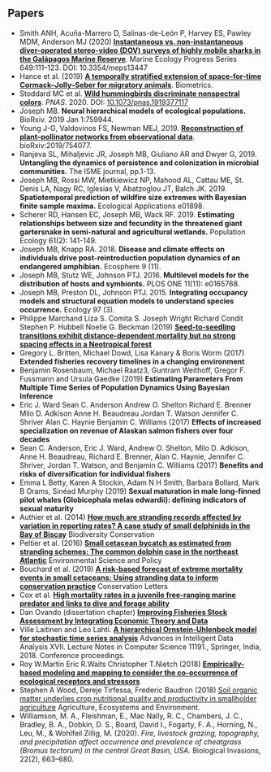 ## Papers 
- Smith ANH, Acuña-Marrero D, Salinas-de-León P, Harvey ES, Pawley MDM, Anderson MJ (2020) [__Instantaneous vs. non-instantaneous diver-operated stereo-video (DOV) surveys of highly mobile sharks in the Galápagos Marine Reserve__](https://doi.org/10.3354/meps13447). Marine Ecology Progress Series 649:111–123. DOI: 10.3354/meps13447
- Hance et al. (2019) [__A temporally stratified extension of space‐for‐time Cormack–Jolly–Seber for migratory animals__](https://onlinelibrary.wiley.com/doi/abs/10.1111/biom.13171). Biometrics. 
- Stoddard MC et al. [__Wild hummingbirds discriminate nonspectral colors__](
https://doi.org/10.1073/pnas.1919377117). *PNAS*. 2020. DOI:
[10.1073/pnas.1919377117](https://doi.org/10.1073/pnas.1919377117)
- Joseph MB. __Neural hierarchical models of ecological populations.__ BioRxiv. 2019 Jan 1:759944.
- Young J-G, Valdovinos FS, Newman MEJ, 2019. [__Reconstruction of plant–pollinator networks from observational data__](https://www.biorxiv.org/content/10.1101/754077v1). bioRxiv:2019/754077.
- Ranjeva SL, Mihaljevic JR, Joseph MB, Giuliano AR and Dwyer G, 2019. __Untangling the dynamics of persistence and colonization in microbial communities.__ The ISME journal, pp.1-13.
- Joseph MB, Rossi MW, Mietkiewicz NP, Mahood AL, Cattau ME, St. Denis LA, Nagy RC, Iglesias V, Abatzoglou JT, Balch JK. 2019. __Spatiotemporal prediction of wildfire size extremes with Bayesian finite sample maxima.__ Ecological Applications e01898.
- Scherer RD, Hansen EC, Joseph MB, Wack RF. 2019. __Estimating relationships between size and fecundity in the threatened giant gartersnake in semi-natural and agricultural wetlands.__ Population Ecology 61(2): 141-149.
- Joseph MB, Knapp RA. 2018. __Disease and climate effects on individuals drive post‐reintroduction population dynamics of an endangered amphibian.__ Ecosphere 9 (11).
- Joseph MB, Stutz WE, Johnson PTJ. 2016. __Multilevel models for the distribution of hosts and symbionts.__ PLOS ONE 11(11): e0165768.
- Joseph MB, Preston DL, Johnson PTJ. 2015. __Integrating occupancy models and structural equation models to understand species occurrence.__ Ecology 97 (3).
- Philippe Marchand  Liza S. Comita  S. Joseph Wright  Richard Condit  Stephen P. Hubbell  Noelle G. Beckman (2019) [__Seed‐to‐seedling transitions exhibit distance‐dependent mortality but no strong spacing effects in a Neotropical forest__](https://doi.org/10.1002/ecy.2926) 
- Gregory L. Britten, Michael Dowd, Lisa Kanary & Boris Worm (2017) __Extended fisheries recovery timelines in a changing environment__
- Benjamin Rosenbaum, Michael Raatz3, Guntram Weithoff, Gregor F. Fussmann and Ursula Gaedke (2019) __Estimating Parameters From Multiple Time Series of Population Dynamics Using Bayesian Inference__
- Eric J. Ward  Sean C. Anderson  Andrew O. Shelton  Richard E. Brenner  Milo D. Adkison  Anne H. Beaudreau  Jordan T. Watson  Jennifer C. Shriver  Alan C. Haynie  Benjamin C. Williams (2017) __Effects of increased specialization on revenue of Alaskan salmon fishers over four decades__
- Sean C. Anderson, Eric J. Ward, Andrew O. Shelton, Milo D. Adkison, Anne H. Beaudreau, Richard E. Brenner, Alan C. Haynie, Jennifer C. Shriver, Jordan T. Watson, and Benjamin C. Williams (2017) __Benefits and risks of diversification for individual fishers__
- Emma L Betty, Karen A Stockin, Adam N H Smith, Barbara Bollard, Mark B Orams, Sinéad Murphy (2019) __Sexual maturation in male long-finned pilot whales (Globicephala melas edwardii): defining indicators of sexual maturity__
- Authier et al. (2014) [__How much are stranding records affected by variation in reporting rates? A case study of small delphinids in the Bay of Biscay__](https://doi.org/10.1007/s10531-014-0741-3)  Biodiversity Conservation
- Peltier et al. (2016) [__Small cetacean bycatch as estimated from stranding schemes: The common dolphin case in the northeast Atlantic__](https://doi.org/10.1016/j.envsci.2016.05.004) Environmental Science and Policy
- Bouchard et al. (2019) [__A risk‐based forecast of extreme mortality events in small cetaceans: Using stranding data to inform conservation practice__](https://doi.org/10.1111/conl.12639) Conservation Letters
- Cox et al. [__High mortality rates in a juvenile free‐ranging marine predator and links to dive and forage ability__]( https://onlinelibrary.wiley.com/doi/10.1002/ece3.5905)
- Dan Ovando (dissertation chapter) [__Improving Fisheries Stock Assessment by Integrating Economic Theory and Data__](https://danovando.github.io/dissertation/3-scrooge.html)
- Ville Laitinen and Leo Lahti. [__A hierarchical Ornstein-Uhlenbeck model for stochastic time series analysis__](https://openresearchlabs.github.io/publications/papers/2018-Laitinen-IDA.pdf) Advances in Intelligent Data Analysis XVII. Lecture Notes in Computer Science 11191., Springer, India, 2018. Conference proceedings. 
- Roy W.Martin Eric R.Waits Christopher T.Nietch (2018) [__Empirically-based modeling and mapping to consider the co-occurrence of ecological receptors and stressors__](https://doi.org/10.1016/j.scitotenv.2017.08.301)
- Stephen A Wood, Dereje Tirfessa, Frederic Baudron (2018) [Soil organic matter underlies crop nutritional quality and productivity in smallholder agriculture](https://www.sciencedirect.com/science/article/pii/S0167880918303025) Agriculture, Ecosystems and Environment.
- Williamson, M. A., Fleishman, E., Mac Nally, R. C., Chambers, J. C., Bradley, B. A., Dobkin, D. S., Board, David I., Fogarty, F. A., Horning, N., Leu, M., & Wohlfeil Zillig, M. (2020). _Fire, livestock grazing, topography, and precipitation affect occurrence and prevalence of cheatgrass (Bromus tectorum) in the central Great Basin, USA._ Biological Invasions, 22(2), 663–680.

